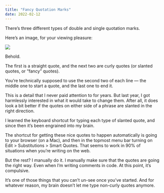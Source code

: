 ```yaml
---
title: "Fancy Quotation Marks"
date: 2022-02-12
---
```


There’s three different types of double and single quotation marks.

Here’s an image, for your viewing pleasure:

![](/posts/fancy-quotation-marks/30a8f970df3d3aa5f4560b4d2964a2a7854939e3cd2495d03d8902e3e18fea79.png)

Behold.

The first is a straight quote, and the next two are curly quotes (or slanted quotes, or “fancy” quotes).

You’re technically supposed to use the second two of each line — the middle one to start a quote, and the last one to end it.

This is a detail that I never paid attention to for years. But last year, I got harmlessly interested in what it would take to change them. After all, it does look a bit better if the quotes on either side of a phrase are slanted in the right direction.

I learned the keyboard shortcut for typing each type of slanted quote, and since then it’s been engrained into my brain.

The shortcut for getting these nice quotes to happen automatically is going to your browser (on a Mac), and then in the topmost menu bar turning on Edit > Substitutions > Smart Quotes. That seems to work in 90% of situations when you’re writing on the web.

But the rest? I manually do it. I manually make sure that the quotes are going the right way. Even when I’m writing comments in code. At this point, it’s compulsive.

It’s one of those things that you can’t un-see once you’ve started. And for whatever reason, my brain doesn’t let me type non-curly quotes anymore.
